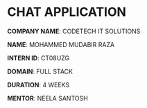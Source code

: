 # CHAT APPLICATION

**COMPANY NAME**: CODETECH IT SOLUTIONS

**NAME**: MOHAMMED MUDABIR RAZA

**INTERN ID**: CT08UZG

**DOMAIN**: FULL STACK

**DURATION**: 4 WEEKS

**MENTOR**: NEELA SANTOSH

